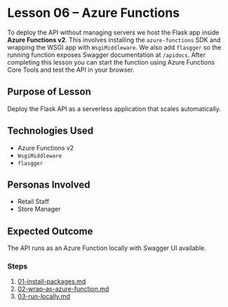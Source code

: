 # Lesson 06 – Azure Functions

To deploy the API without managing servers we host the Flask app inside
**Azure Functions v2**. This involves installing the `azure-functions` SDK and
wrapping the WSGI app with `WsgiMiddleware`. We also add `flasgger` so the
running function exposes Swagger documentation at `/apidocs`. After completing
this lesson you can start the function using Azure Functions Core Tools and test
the API in your browser.

## Purpose of Lesson

Deploy the Flask API as a serverless application that scales automatically.

## Technologies Used

- Azure Functions v2
- `WsgiMiddleware`
- `flasgger`

## Personas Involved

- Retail Staff
- Store Manager

## Expected Outcome

The API runs as an Azure Function locally with Swagger UI available.

### Steps

1. [01-install-packages.md](01-install-packages.md)
2. [02-wrap-as-azure-function.md](02-wrap-as-azure-function.md)
3. [03-run-locally.md](03-run-locally.md)

